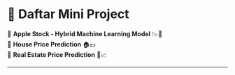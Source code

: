 # 📌 Daftar Mini Project 

🔹 **Apple Stock - Hybrid Machine Learning Model** 📉🍏  
🔹 **House Price Prediction** 🏠💵  
🔹 **Real Estate Price Prediction** 🏢📈  

---


